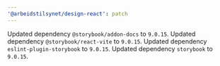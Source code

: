 ```yaml
---
'@arbeidstilsynet/design-react': patch
---
```


Updated dependency `@storybook/addon-docs` to `9.0.15`.
Updated dependency `@storybook/react-vite` to `9.0.15`.
Updated dependency `eslint-plugin-storybook` to `9.0.15`.
Updated dependency `storybook` to `9.0.15`.

